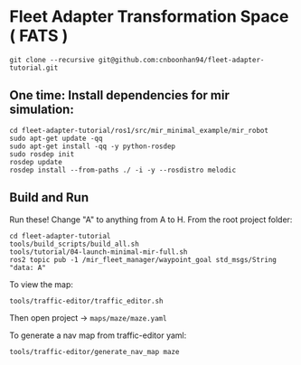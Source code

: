 # Fleet Adapter Transformation Space ( FATS ) 
`git clone --recursive git@github.com:cnboonhan94/fleet-adapter-tutorial.git`

## One time: Install dependencies for mir simulation:

```
cd fleet-adapter-tutorial/ros1/src/mir_minimal_example/mir_robot
sudo apt-get update -qq
sudo apt-get install -qq -y python-rosdep
sudo rosdep init
rosdep update
rosdep install --from-paths ./ -i -y --rosdistro melodic

```
## Build and Run
Run these! Change "A" to anything from A to H. From the root project folder:
```
cd fleet-adapter-tutorial
tools/build_scripts/build_all.sh
tools/tutorial/04-launch-minimal-mir-full.sh
ros2 topic pub -1 /mir_fleet_manager/waypoint_goal std_msgs/String "data: A"
```

To view the map:
```
tools/traffic-editor/traffic_editor.sh 

```
Then open project -> `maps/maze/maze.yaml`

To generate a nav map from traffic-editor yaml:
```
tools/traffic-editor/generate_nav_map maze
```
